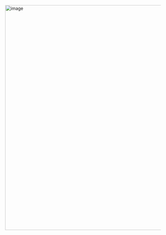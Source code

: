 <img width="726" alt="image" src="https://user-images.githubusercontent.com/37501487/233241068-75defcf0-2338-4d0c-9feb-a29327341837.png">
